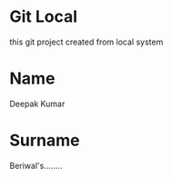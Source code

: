 # Git Local

this git project created from local system

# Name
 Deepak Kumar

 # Surname
  Beriwal's........
